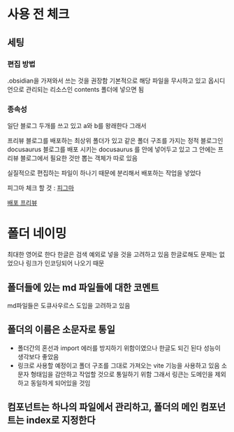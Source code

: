 # 사용 전 체크

## 세팅

### 편집 방법

.obsidian을 가져와서 쓰는 것을 권장함
기본적으로 해당 파일을 무시하고 있고 옵시디언으로 관리되는 리소스인
contents 폴더에 넣으면 됨

### 종속성

일단 블로그 두개를 쓰고 있고 a와 b를 왕래한다
그래서

프리뷰 블로그를 배포하는 최상위 폴더가 있고
같은 폴더 구조를 가지는 정적 블로그인 docusaurus 블로그를
배포 시키는 docusaurus 를 안에 넣어두고 있고
그 안에는 프리뷰 블로그에서 필요한 것만 뽑는 객체가 따로 있음

실질적으로 편집하는 파일이 하나기 때문에 분리해서 배포하는 작업을 넣었다

피그마 체크 할 것 : [피그마](https://www.figma.com/file/JTgfhaiAm9mWAqbmChCEYo/react-playground?node-id=0%3A1&t=oczIrWhWazX5AhPN-1)

[배포 프리뷰](https://zippy-lamington-f8a667.netlify.app/)

# 폴더 네이밍

최대한 영어로 한다
한글은 검색 예외로 넣을 것을 고려하고 있음
한글로해도 문제는 없었으나 링크가 인코딩되어 나오기 때문

## 폴더들에 있는 md 파일들에 대한 코멘트

md파일들은 도큐사우르스 도입을 고려하고 있음

## 폴더의 이름은 소문자로 통일

- 폴더간의 혼선과 import 에러를 방지하기 위함이였으나 한글도 되긴 된다 성능이 생각보다 좋았음
- 링크로 사용할 예정이고 폴더 구조를 그대로 가져오는 vite 기능을 사용하고 있음
  소문자 형태임을 감안하고 작업할 것으로 통일하기 위함
  그래서 링큰는 도메인을 제외하고 동일하게 되어있을 것임

## 컴포넌트는 하나의 파일에서 관리하고, 폴더의 메인 컴포넌트는 index로 지정한다
